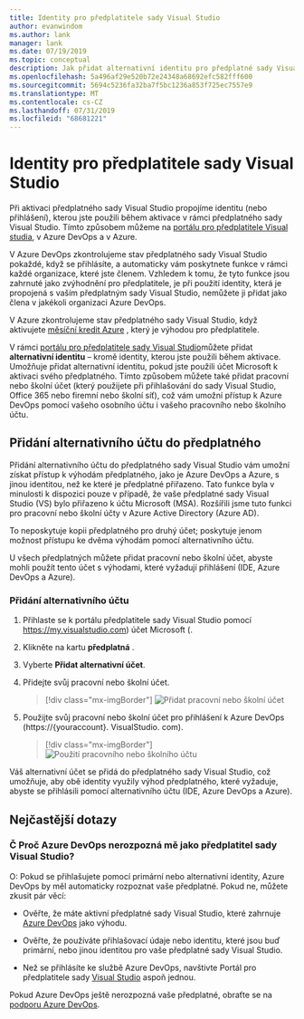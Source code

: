 ```yaml
---
title: Identity pro předplatitele sady Visual Studio
author: evanwindom
ms.author: lank
manager: lank
ms.date: 07/19/2019
ms.topic: conceptual
description: Jak přidat alternativní identitu pro předplatné sady Visual Studio, která se má použít pro Azure DevOps a Azure
ms.openlocfilehash: 5a496af29e520b72e24348a68692efc582fff600
ms.sourcegitcommit: 5694c5236fa32ba7f5bc1236a853f725ec7557e9
ms.translationtype: MT
ms.contentlocale: cs-CZ
ms.lasthandoff: 07/31/2019
ms.locfileid: "68681221"
---
```

# <a name="identities-for-visual-studio-subscribers"></a>Identity pro předplatitele sady Visual Studio
Při aktivaci předplatného sady Visual Studio propojíme identitu (nebo přihlášení), kterou jste použili během aktivace v rámci předplatného sady Visual Studio. Tímto způsobem můžeme na [portálu pro předplatitele Visual studia](https://my.visualstudio.com?wt.mc_id=o~msft~docs), v Azure DevOps a v Azure.

V Azure DevOps zkontrolujeme stav předplatného sady Visual Studio pokaždé, když se přihlásíte, a automaticky vám poskytnete funkce v rámci každé organizace, které jste členem.
Vzhledem k tomu, že tyto funkce jsou zahrnuté jako zvýhodnění pro předplatitele, je při použití identity, která je propojená s vaším předplatným sady Visual Studio, nemůžete ji přidat jako člena v jakékoli organizaci Azure DevOps.

V Azure zkontrolujeme stav předplatného sady Visual Studio, když aktivujete [měsíční kredit Azure](https://azure.microsoft.com/pricing/member-offers/credit-for-visual-studio-subscribers/) , který je výhodou pro předplatitele.

V rámci [portálu pro předplatitele sady Visual Studio](https://my.visualstudio.com?wt.mc_id=o~msft~docs)můžete přidat **alternativní identitu** – kromě identity, kterou jste použili během aktivace. Umožňuje přidat alternativní identitu, pokud jste použili účet Microsoft k aktivaci svého předplatného. Tímto způsobem můžete také přidat pracovní nebo školní účet (který použijete při přihlašování do sady Visual Studio, Office 365 nebo firemní nebo školní síť), což vám umožní přístup k Azure DevOps pomocí vašeho osobního účtu i vašeho pracovního nebo školního účtu.

## <a name="add-an-alternate-account-to-your-subscription"></a>Přidání alternativního účtu do předplatného
Přidání alternativního účtu do předplatného sady Visual Studio vám umožní získat přístup k výhodám předplatného, jako je Azure DevOps a Azure, s jinou identitou, než ke které je předplatné přiřazeno. Tato funkce byla v minulosti k dispozici pouze v případě, že vaše předplatné sady Visual Studio (VS) bylo přiřazeno k účtu Microsoft (MSA). Rozšířili jsme tuto funkci pro pracovní nebo školní účty v Azure Active Directory (Azure AD).

To neposkytuje kopii předplatného pro druhý účet; poskytuje jenom možnost přístupu ke dvěma výhodám pomocí alternativního účtu.

U všech předplatných můžete přidat pracovní nebo školní účet, abyste mohli použít tento účet s výhodami, které vyžadují přihlášení (IDE, Azure DevOps a Azure).

### <a name="add-the-alternate-account"></a>Přidání alternativního účtu
1. Přihlaste se k portálu předplatitele sady Visual Studio pomocí https://my.visualstudio.com) účet Microsoft (.
2. Klikněte na kartu **předplatná** .
3. Vyberte **Přidat alternativní účet**.
4. Přidejte svůj pracovní nebo školní účet.
    > [!div class="mx-imgBorder"]
    > ![Přidat pracovní nebo školní účet](_img/vs-alternate-identity/enter-alternate-account-my-visual-studio-com-portal.png)

5. Použijte svůj pracovní nebo školní účet pro přihlášení k Azure DevOps (https://{youraccount}. VisualStudio. com).
    > [!div class="mx-imgBorder"]
    > ![Použití pracovního nebo školního účtu](_img/vs-alternate-identity/sign-in-with-alternate-account.png)

Váš alternativní účet se přidá do předplatného sady Visual Studio, což umožňuje, aby obě identity využily výhod předplatného, které vyžaduje, abyste se přihlásili pomocí alternativního účtu (IDE, Azure DevOps a Azure).

## <a name="faq"></a>Nejčastější dotazy

### <a name="q--why-doesnt-azure-devops-recognize-me-as-a-visual-studio-subscriber"></a>Č  Proč Azure DevOps nerozpozná mě jako předplatitel sady Visual Studio?

O: Pokud se přihlašujete pomocí primární nebo alternativní identity, Azure DevOps by měl automaticky rozpoznat vaše předplatné. Pokud ne, můžete zkusit pár věcí:

* Ověřte, že máte aktivní předplatné sady Visual Studio, které zahrnuje [Azure DevOps](vs-azure-devops.md#eligibility) jako výhodu.

* Ověřte, že používáte přihlašovací údaje nebo identitu, které jsou buď primární, nebo jinou identitou pro vaše předplatné sady Visual Studio.

* Než se přihlásíte ke službě Azure DevOps, navštivte Portál pro předplatitele sady [Visual Studio](https://my.visualstudio.com?wt.mc_id=o~msft~docs) aspoň jednou.

Pokud Azure DevOps ještě nerozpozná vaše předplatné, obraťte se na [podporu Azure DevOps](https://azure.microsoft.com/support/devops/).
